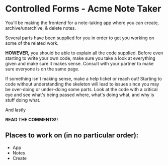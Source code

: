 # Controlled Forms - Acme Note Taker

You'll be making the frontend for a note-taking app where you can create, archive/unarchive, & delete notes.

Several parts have been supplied for you in order to get you working on some of the related work.

**HOWEVER,** you should be able to explain all the code supplied. Before even starting to write your own code, make sure you take a look at everything given and make sure it makes sense. Consult with your partner to make sure everyone is on the same page.

If something isn't making sense, make a help ticket or reach out! Starting to code without understanding the skeleton will lead to issues since you may be over-doing or under-doing some parts. Look at the code with a critical eye and see what's being passed where, what's doing what, and why is stuff doing what.

And lastly

**READ THE COMMENTS!!**

## Places to work on (in no particular order):

- App
- Notes
- Create
